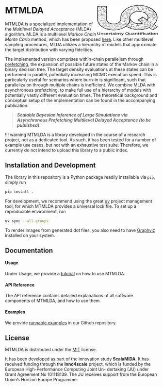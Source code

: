 # MTMLDA [<img src="images/uq_logo.png" width="200" height="100" alt="UQ at KIT" align="right">](https://www.scc.kit.edu/forschung/uq.php)

MTMLDA is a specialized implementation of the *Multilevel Delayed Acceptance* (MLDA) algorithm. MLDA is a multilevel *Markov Chain Monte Carlo* method, which has been proposed [here](https://doi.org/10.1137/22M1476770). Like other multilevel sampling procedures, MLDA utilizes a hierarchy of models that approximate the target distribution with varying fidelities.

The implemented version comprises within-chain parallelism through [prefetching](https://www.tandfonline.com/doi/abs/10.1198/106186006X100579), the expansion of possible future states of the Markov chain in a binary decision tree. The target density evaluations at these states can be performed in parallel, potentially increasing MCMC execution speed. This is particularly useful for scenarios where burn-in is significant, such that parallelizaion through multiple chains is inefficient. We combine MLDA with asynchronous prefetching, to make full use of a hierarchy of models with potentially vastly different evaluation times. The theoretical background and conceptual setup of the implementation can be found in the accompanying publication:

 > ***Scalable Bayesian Inference of Large Simulations via Asynchronous Prefetching Multilevel Delayed Acceptance (to be published)***.

!!! warning
    MTMLDA is a library developed in the course of a research project, not as a dedicated tool. As
    such, it has been tested for a number of example use cases, but not with an exhaustive test suite. Therefore, we currently do not intend to upload this library to a public index.

## Installation and Development

The library in this repository is a Python package readily installable via `pip`, simply run
```bash
pip install .
```
For development, we recommend using the great [uv](https://docs.astral.sh/uv/) project management tool, for which MTMLDA provides a universal lock file. To set up a reproducible environment, run 
```bash
uv sync --all-groups
```

To render images from generated dot files, you also need to have [Graphviz](https://graphviz.org/) installed on your system.

## Documentation

#### Usage

Under Usage, we provide a [tutorial](usage/tutorial.md) on how to use MTMLDA.

#### API Reference

The API reference contains detailed explanations of all software components of MTMLDA, and how to use them.

#### Examples

We provide [runnable examples](https://github.com/UQatKIT/mtmlda/tree/main/examples) in our Github repository.

## License

MTMLDA is distributed under the [MIT](https://choosealicense.com/licenses/mit/) license.

It has been developed as part of the innovation study **ScalaMIDA**. It has received funding through the **Inno4scale** project, which is funded by the European High-Performance Computing Joint Un-
dertaking (JU) under Grant Agreement No 101118139. The JU receives support from the European Union’s Horizon Europe Programme.